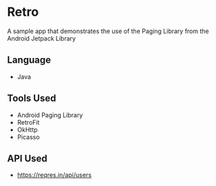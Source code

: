 # Retro

A sample app that demonstrates the use of the Paging Library from the Android Jetpack Library

## Language
- Java

## Tools Used
- Android Paging Library
- RetroFit
- OkHttp
- Picasso

## API Used
- https://reqres.in/api/users



